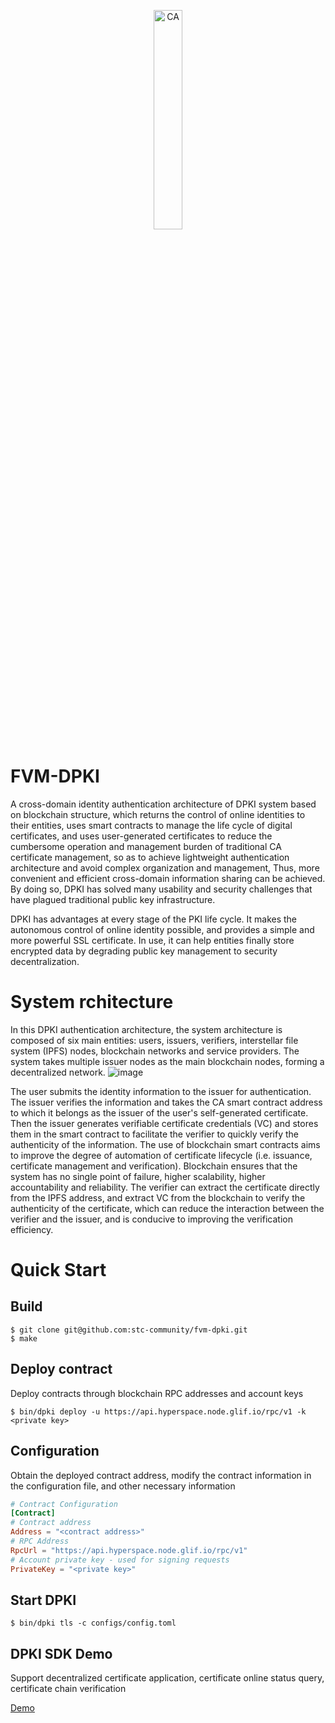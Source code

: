 <p align="center">
<img src="https://user-images.githubusercontent.com/52234994/215312990-066258c1-1864-4d13-ae69-492f76e6e401.png" 
    width="30%" border="0" alt="CA">
</p>

# FVM-DPKI
A cross-domain identity authentication architecture of DPKI system based on blockchain structure, which returns the control of online identities to their entities, uses smart contracts to manage the life cycle of digital certificates, and uses user-generated certificates to reduce the cumbersome operation and management burden of traditional CA certificate management, so as to achieve lightweight authentication architecture and avoid complex organization and management, Thus, more convenient and efficient cross-domain information sharing can be achieved. By doing so, DPKI has solved many usability and security challenges that have plagued traditional public key infrastructure.

DPKI has advantages at every stage of the PKI life cycle. It makes the autonomous control of online identity possible, and provides a simple and more powerful SSL certificate. In use, it can help entities finally store encrypted data by degrading public key management to security decentralization.

# System rchitecture 
In this DPKI authentication architecture, the system architecture is composed of six main entities: users, issuers, verifiers, interstellar file system (IPFS) nodes, blockchain networks and service providers. The system takes multiple issuer nodes as the main blockchain nodes, forming a decentralized network.
![image](https://user-images.githubusercontent.com/52234994/215308087-de3a4043-6269-4517-a5aa-7847c10e05d9.png)

The user submits the identity information to the issuer for authentication. The issuer verifies the information and takes the CA smart contract address to which it belongs as the issuer of the user's self-generated certificate. Then the issuer generates verifiable certificate credentials (VC) and stores them in the smart contract to facilitate the verifier to quickly verify the authenticity of the information. The use of blockchain smart contracts aims to improve the degree of automation of certificate lifecycle (i.e. issuance, certificate management and verification). Blockchain ensures that the system has no single point of failure, higher scalability, higher accountability and reliability. The verifier can extract the certificate directly from the IPFS address, and extract VC from the blockchain to verify the authenticity of the certificate, which can reduce the interaction between the verifier and the issuer, and is conducive to improving the verification efficiency.


# Quick Start
## Build
```
$ git clone git@github.com:stc-community/fvm-dpki.git
$ make
```

## Deploy contract
Deploy contracts through blockchain RPC addresses and account keys
```
$ bin/dpki deploy -u https://api.hyperspace.node.glif.io/rpc/v1 -k <private key>
```

## Configuration
Obtain the deployed contract address, modify the contract information in the configuration file, and other necessary information
```toml
# Contract Configuration
[Contract]
# Contract address
Address = "<contract address>"
# RPC Address
RpcUrl = "https://api.hyperspace.node.glif.io/rpc/v1"
# Account private key - used for signing requests
PrivateKey = "<private key>"
```

## Start DPKI
```
$ bin/dpki tls -c configs/config.toml
```

## DPKI SDK Demo
Support decentralized certificate application, certificate online status query, certificate chain verification

[Demo](https://github.com/stc-community/stc-fvm-dpki-casdk/tree/main/examples)
